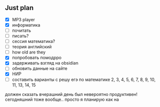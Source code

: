 ## Just plan
- [x] MP3 player
- [x] информатика
- [ ] почитать 
- [ ] писать?
- [ ] сессия математика?
- [ ] теория английский
- [ ] how old are they
- [x] попробовать помодрро
- [x] задерживать взгляд на obsidian
- [ ] обновить данные на сайте 
- [x] НИР
- [ ] составить варианты с решу егэ по математике
	2, 3, 4, 5, 6, 7, 8, 9, 10, 11, 13, 14, 15

должен сказать вчерашний день был невероятно продуктивен!
сегодняшний тоже вообще.. просто я планирую как на
